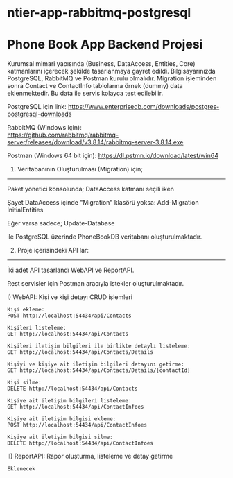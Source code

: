 # ntier-app-rabbitmq-postgresql
Phone Book App Backend Projesi
==============================

Kurumsal mimari yapısında (Business, DataAccess, Entities, Core) katmanlarını içerecek şekilde tasarlanmaya gayret edildi.
Bilgisayarınızda PostgreSQL, RabbitMQ ve Postman kurulu olmalıdır.
Migration işleminden sonra Contact ve ContactInfo tablolarına örnek (dummy) data eklenmektedir. Bu data ile servis kolayca test edilebilir.

  PostgreSQL için link:
  https://www.enterprisedb.com/downloads/postgres-postgresql-downloads

  RabbitMQ (Windows için):  
  https://github.com/rabbitmq/rabbitmq-server/releases/download/v3.8.14/rabbitmq-server-3.8.14.exe
  
  Postman (Windows 64 bit için):
  https://dl.pstmn.io/download/latest/win64

1) Veritabanının Oluşturulması (Migration) için;
------------------------------------------------

Paket yönetici konsolunda; DataAccess katmanı seçili iken

Şayet DataAccess içinde "Migration" klasörü yoksa:
Add-Migration InitialEntities

Eğer varsa sadece;
Update-Database

ile PostgreSQL üzerinde PhoneBookDB veritabanı oluşturulmaktadır.

2) Proje içerisindeki API lar:
------------------------------

İki adet API tasarlandı WebAPI ve ReportAPI.

Rest servisler için Postman aracıyla istekler oluşturulmaktadır.

  I) WebAPI:
     Kişi ve kişi detayı CRUD işlemleri

    Kişi ekleme:    
    POST http://localhost:54434/api/Contacts
    
    Kişileri listeleme:
    GET http://localhost:54434/api/Contacts
    
    Kişileri iletişim bilgileri ile birlikte detaylı listeleme:
    GET http://localhost:54434/api/Contacts/Details
    
    Kişiyi ve kişiye ait iletişim bilgileri detayını getirme:
    GET http://localhost:54434/api/Contacts/Details/{contactId}
    
    Kişi silme:
    DELETE http://localhost:54434/api/Contacts
    
    Kişiye ait iletişim bilgileri listeleme:
    GET http://localhost:54434/api/ContactInfoes
    
    Kişiye ait iletişim bilgisi ekleme:
    POST http://localhost:54434/api/ContactInfoes
    
    Kişiye ait iletişim bilgisi silme:
    DELETE http://localhost:54434/api/ContactInfoes

  II) ReportAPI: 
      Rapor oluşturma, listeleme ve detay getirme
  
    Eklenecek
